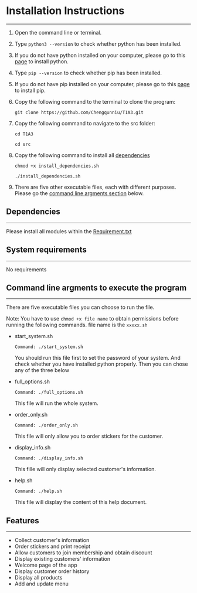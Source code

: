 # Installation Instructions

---

1. Open the command line or terminal.
2. Type `python3 --version` to check whether python has been installed.
3. If you do not have python installed on your computer,
   please go to this [page](https://www.python.org/downloads/) to install python.
4. Type `pip --version` to check whether pip has been installed.
5. If you do not have pip installed on your computer,
   please go to this [page](https://pip.pypa.io/en/stable/installation/) to install pip.
6. Copy the following command to the terminal to clone the program:

    `git clone https://github.com/Chengqunniu/T1A3.git`
7. Copy the following command to navigate to the src folder:

    `cd T1A3`

    `cd src`
8. Copy the following command to install all [dependencies](#dependencies)

    `chmod +x install_dependencies.sh`

    `./install_dependencies.sh`
9. There are five other executable files, each with different purposes. Please go the [command line argments section](#command-line-argments-to-execute-the-program) below.


## Dependencies

---

Please install all modules within the [Requirement.txt](../src/requirement.txt)

## System requirements

---
No requirements

## Command line argments to execute the program

---
There are five executable files you can choose to run the file.

Note: You have to use `chmod +x file name` to obtain permissions before running the following commands.
file name is the `xxxxx.sh`

* start_system.sh

    `Command: ./start_system.sh`

    You should run this file first to set the password of your system.
    And check whether you have installed python properly.
    Then you can chose any of the three below

* full_options.sh
  
    `Command: ./full_options.sh`

    This file will run the whole system.
* order_only.sh
  
    `Command: ./order_only.sh`

    This file will only allow you to order stickers for the customer.

* display_info.sh

    `Command: ./display_info.sh`

    This fille will only display selected customer's information.

* help.sh
  
    `Command: ./help.sh`

    This file will display the content of this help document.

## Features

---

* Collect customer's information
* Order stickers and print receipt
* Allow customers to join membership and obtain discount
* Display existing customers' information
* Welcome page of the app
* Display customer order history
* Display all products
* Add and update menu
